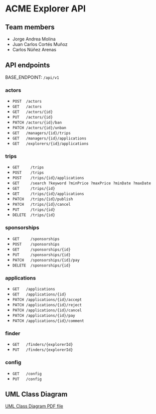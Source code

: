 # ACME Explorer API

## Team members

- Jorge Andrea Molina
- Juan Carlos Cortés Muñoz
- Carlos Núñez Arenas

## API endpoints

BASE_ENDPOINT: `/api/v1`

### actors

- `POST  /actors`
- `GET   /actors`
- `GET   /actors/{id}`
- `PUT   /actors/{id}`
- `PATCH /actors/{id}/ban` 
- `PATCH /actors/{id}/unban`
- `GET   /managers/{id}/trips`
- `GET   /managers/{id}/applications`
- `GET   /explorers/{id}/applications`

### trips

- `GET     /trips`
- `POST    /trips`
- `POST    /trips/{id}/applications`
- `GET     /search ?keyword ?minPrice ?maxPrice ?minDate ?maxDate`
- `GET     /trips/{id}`
- `GET     /trips/{id}/applications`
- `PATCH   /trips/{id}/publish`
- `PATCH   /trips/{id}/cancel`
- `PUT     /trips/{id}`
- `DELETE  /trips/{id}`

### sponsorships

- `GET     /sponsorships`
- `POST    /sponsorships`
- `GET     /sponsorships/{id}`
- `PUT     /sponsorships/{id}`
- `PATCH   /sponsorships/{id}/pay`
- `DELETE  /sponsorships/{id}`

### applications

- `GET   /applications`
- `GET   /applications/{id}`
- `PATCH /applications/{id}/accept`
- `PATCH /applications/{id}/reject`
- `PATCH /applications/{id}/cancel`
- `PATCH /applications/{id}/pay`
- `PATCH /applications/{id}/comment`

### finder

- `GET   /finders/{explorerId}`
- `PUT   /finders/{explorerId}`

### config

- `GET   /config`
- `PUT   /config`

## UML Class Diagram

 [UML Class Diagram PDF file](./docs/acme-explorer-model.pdf)
